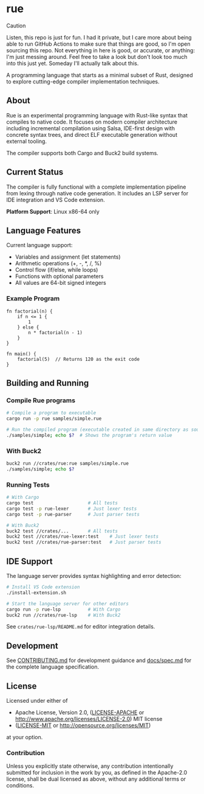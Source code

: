 # rue

> [!CAUTION]
> Listen, this repo is just for fun. I had it private, but I care more about
> being able to run GitHub Actions to make sure that things are good, so I'm
> open sourcing this repo. Not everything in here is good, or accurate, or
> anything: I'm just messing around. Feel free to take a look but don't look too
> much into this just yet. Someday I'll actually talk about this.

A programming language that starts as a minimal subset of Rust, designed to
explore cutting-edge compiler implementation techniques.

## About

Rue is an experimental programming language with Rust-like syntax that compiles
to native code. It focuses on modern compiler architecture including incremental
compilation using Salsa, IDE-first design with concrete syntax trees, and direct
ELF executable generation without external tooling.

The compiler supports both Cargo and Buck2 build systems.

## Current Status

The compiler is fully functional with a complete implementation pipeline from
lexing through native code generation. It includes an LSP server for IDE
integration and VS Code extension.

**Platform Support**: Linux x86-64 only

## Language Features

Current language support:
- Variables and assignment (let statements)
- Arithmetic operations (+, -, *, /, %)
- Control flow (if/else, while loops)
- Functions with optional parameters
- All values are 64-bit signed integers

### Example Program

```rue
fn factorial(n) {
    if n <= 1 {
        1
    } else {
        n * factorial(n - 1)
    }
}

fn main() {
    factorial(5)  // Returns 120 as the exit code
}
```

## Building and Running

### Compile Rue programs

```bash
# Compile a program to executable
cargo run -p rue samples/simple.rue

# Run the compiled program (executable created in same directory as source)
./samples/simple; echo $?  # Shows the program's return value
```

### With Buck2

```bash
buck2 run //crates/rue:rue samples/simple.rue
./samples/simple; echo $?
```

### Running Tests

```bash
# With Cargo
cargo test                    # All tests
cargo test -p rue-lexer       # Just lexer tests
cargo test -p rue-parser      # Just parser tests

# With Buck2
buck2 test //crates/...       # All tests
buck2 test //crates/rue-lexer:test    # Just lexer tests
buck2 test //crates/rue-parser:test   # Just parser tests
```

## IDE Support

The language server provides syntax highlighting and error detection:

```bash
# Install VS Code extension
./install-extension.sh

# Start the language server for other editors
cargo run -p rue-lsp          # With Cargo
buck2 run //crates/rue-lsp    # With Buck2
```

See `crates/rue-lsp/README.md` for editor integration details.

## Development

See [CONTRIBUTING.md](./CONTRIBUTING.md) for development guidance and
[docs/spec.md](./docs/spec.md) for the complete language specification.

## License

Licensed under either of

* Apache License, Version 2.0, ([LICENSE-APACHE](LICENSE-APACHE) or
  http://www.apache.org/licenses/LICENSE-2.0) MIT license
* ([LICENSE-MIT](LICENSE-MIT) or http://opensource.org/licenses/MIT)

at your option.

### Contribution

Unless you explicitly state otherwise, any contribution intentionally submitted
for inclusion in the work by you, as defined in the Apache-2.0 license, shall be
dual licensed as above, without any additional terms or conditions.